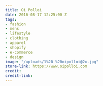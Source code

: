 ```yaml
---
title: Oi Polloi
date: 2016-08-17 12:25:00 Z
tags:
- fashion
- mens
- lifestyle
- clothing
- apparel
- shopify
- e-commerce
- design
image: "/uploads/1%20-%20oipolloi@2x.jpg"
store-link: https://www.oipolloi.com
credit: 
credit-link: 
---
```


